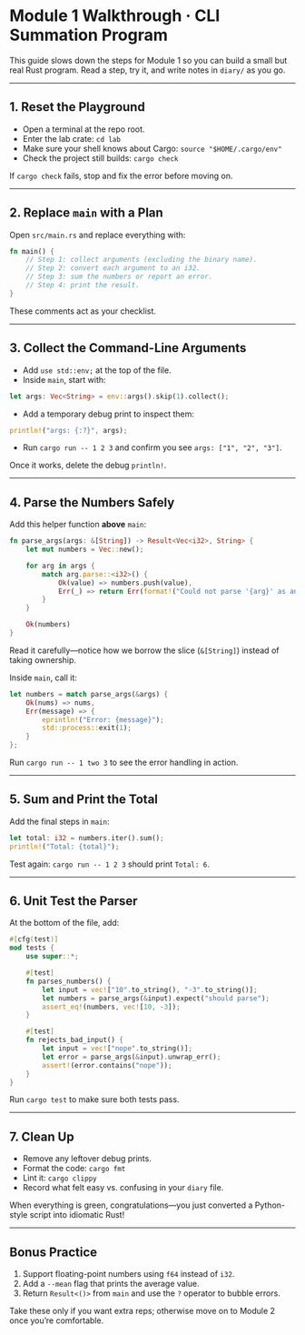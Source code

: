 # Module 1 Walkthrough · CLI Summation Program

This guide slows down the steps for Module 1 so you can build a small but real Rust program. Read a step, try it, and write notes in `diary/` as you go.

---

## 1. Reset the Playground

- Open a terminal at the repo root.
- Enter the lab crate: `cd lab`
- Make sure your shell knows about Cargo: `source "$HOME/.cargo/env"`
- Check the project still builds: `cargo check`

If `cargo check` fails, stop and fix the error before moving on.

---

## 2. Replace `main` with a Plan

Open `src/main.rs` and replace everything with:

```rust
fn main() {
    // Step 1: collect arguments (excluding the binary name).
    // Step 2: convert each argument to an i32.
    // Step 3: sum the numbers or report an error.
    // Step 4: print the result.
}
```

These comments act as your checklist.

---

## 3. Collect the Command-Line Arguments

- Add `use std::env;` at the top of the file.
- Inside `main`, start with:

```rust
let args: Vec<String> = env::args().skip(1).collect();
```

- Add a temporary debug print to inspect them:

```rust
println!("args: {:?}", args);
```

- Run `cargo run -- 1 2 3` and confirm you see `args: ["1", "2", "3"]`.

Once it works, delete the debug `println!`.

---

## 4. Parse the Numbers Safely

Add this helper function **above** `main`:

```rust
fn parse_args(args: &[String]) -> Result<Vec<i32>, String> {
    let mut numbers = Vec::new();

    for arg in args {
        match arg.parse::<i32>() {
            Ok(value) => numbers.push(value),
            Err(_) => return Err(format!("Could not parse '{arg}' as an integer")),
        }
    }

    Ok(numbers)
}
```

Read it carefully—notice how we borrow the slice (`&[String]`) instead of taking ownership.

Inside `main`, call it:

```rust
let numbers = match parse_args(&args) {
    Ok(nums) => nums,
    Err(message) => {
        eprintln!("Error: {message}");
        std::process::exit(1);
    }
};
```

Run `cargo run -- 1 two 3` to see the error handling in action.

---

## 5. Sum and Print the Total

Add the final steps in `main`:

```rust
let total: i32 = numbers.iter().sum();
println!("Total: {total}");
```

Test again: `cargo run -- 1 2 3` should print `Total: 6`.

---

## 6. Unit Test the Parser

At the bottom of the file, add:

```rust
#[cfg(test)]
mod tests {
    use super::*;

    #[test]
    fn parses_numbers() {
        let input = vec!["10".to_string(), "-3".to_string()];
        let numbers = parse_args(&input).expect("should parse");
        assert_eq!(numbers, vec![10, -3]);
    }

    #[test]
    fn rejects_bad_input() {
        let input = vec!["nope".to_string()];
        let error = parse_args(&input).unwrap_err();
        assert!(error.contains("nope"));
    }
}
```

Run `cargo test` to make sure both tests pass.

---

## 7. Clean Up

- Remove any leftover debug prints.
- Format the code: `cargo fmt`
- Lint it: `cargo clippy`
- Record what felt easy vs. confusing in your `diary` file.

When everything is green, congratulations—you just converted a Python-style script into idiomatic Rust!

---

## Bonus Practice

1. Support floating-point numbers using `f64` instead of `i32`.
2. Add a `--mean` flag that prints the average value.
3. Return `Result<()>` from `main` and use the `?` operator to bubble errors.

Take these only if you want extra reps; otherwise move on to Module 2 once you’re comfortable.
